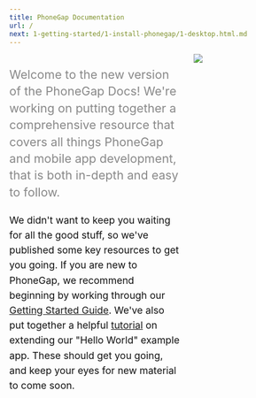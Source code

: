 ```yaml
---
title: PhoneGap Documentation
url: /
next: 1-getting-started/1-install-phonegap/1-desktop.html.md
---
```

<div style="display:flex;align-items:stretch;">

<div style="width:450px">

<p style="color:#888888;font-size:1.35rem;line-height:1.9rem;">
Welcome to the new version of the PhoneGap Docs! We're working on putting together
a comprehensive resource that covers all things PhoneGap and mobile app development,
that is both in-depth and easy to follow.
</p>

<p style="color:#111111;font-size:1.1rem;line-height:1.7rem;">
We didn't want to keep you waiting for all the good stuff, so we've published
some key resources to get you going. If you are new to PhoneGap, we recommend
beginning by working through our <a href="/getting-started">Getting Started Guide</a>.
We've also put together a helpful <a href="/tutorials">tutorial</a> on extending our
"Hello World" example app. These should get you going, and keep your eyes for new material
to come soon.
</p>

</div>

<div style="width:250px;padding-left:25px;">
<img src="/images/excited_robit.svg">
</div>

</div>
